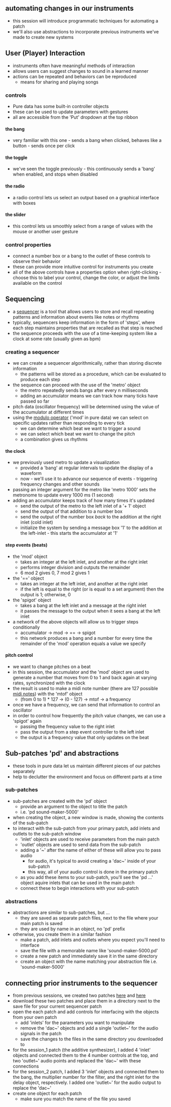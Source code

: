 ## automating changes in our instruments
- this session will introduce programmatic techniques for automating a patch
- we'll also use abstractions to incorporate previous instruments we've made to create new systems

## User (Player) Interaction
- instruments often have meaningful methods of interaction
- allows users can suggest changes to sound in a learned manner
- actions can be repeated and behaviors can be reproduced
    - means for sharing and playing songs

### controls
- Pure data has some built-in controller objects
- these can be used to update parameters with gestures
- all are accessible from the 'Put' dropdown at the top ribbon

#### the bang
- very familiar with this one - sends a bang when clicked, behaves like a button - sends once per click

#### the toggle
- we've seen the toggle previously - this continuously sends a 'bang' when enabled, and stops when disabled

#### the radio
- a radio control lets us select an output based on a graphical interface with boxes

#### the slider
- this control lets us smoothly select from a range of values with the mouse or another user gesture

### control properties
- connect a number box or a bang to the outlet of these controls to observe their behavior
- these can provide more intuitive control for instruments you create
- all of the above controls have a properties option when right-clicking - choose this to label your control, change the color, or adjust the limits available on the control

## Sequencing
- a [sequencer](https://en.wikipedia.org/wiki/Music_sequencer) is a tool that allows users to store and recall repeating patterns and information about events like notes or rhythms
- typically, sequencers keep information in the form of 'steps', where each step maintains properties that are recalled as that step is reached
- the sequence proceeds with the use of a time-keeping system like a clock at some rate (usually given as bpm)

### creating a sequencer
- we can create a sequencer algorithmically, rather than storing discrete information
    - the patterns will be stored as a procedure, which can be evaluated to produce each step
- the sequence can proceed with the use of the 'metro' object
    - the metro repeatedly sends bangs after every n milliseconds
    - adding an accumulator means we can track how many ticks have passed so far
- pitch data (oscillator frequency) will be determined using the value of the accumulator at different times
- using the [modulo operator](https://en.wikipedia.org/wiki/Modulo_operation) ('mod' in pure data) we can select on specific updates rather than responding to every tick
    - we can determine which beat we want to trigger a sound
    - we can select which beat we want to change the pitch
    - a combination gives us rhythms

#### the clock
- we previously used metro to update a visualization
    - provided a 'bang' at regular intervals to update the display of a waveform
    - now - we'll use it to advance our sequence of events - triggering frequency changes and other sounds
- passing an integer argument for the metro like 'metro 1000' sets the metronome to update every 1000 ms (1 second)
- adding an accumulator keeps track of how many times it's updated
    - send the output of the metro to the left inlet of a '+ 1' object
    - send the output of that addition to a number box
    - send the output of the number box _back_ to the addition at the right inlet (cold inlet)
    - initialize the system by sending a message box '1' to the addition at the left-inlet - this starts the accumulator at '1'

#### step events (beats)
- the 'mod' object
    - takes an integer at the left inlet, and another at the right inlet
    - performs integer division and outputs the remainder
    - 6 mod 2 gives 0, 7 mod 2 gives 1
- the '==' object
    - takes an integer at the left inlet, and another at the right inlet
    - if the left is equal to the right (or is equal to a set argument) then the output is 1; otherwise, 0
- the 'spigot' object
    - takes a bang at the left inlet and a message at the right inlet
    - it passes the message to the output when it sees a bang at the left inlet
- a network of the above objects will allow us to trigger steps conditionally
    - accumulator -> mod -> == -> spigot
    - this network produces a bang and a number for every time the remainder of the 'mod' operation equals a value we specify

#### pitch control
- we want to change pitches on a beat
- in this session, the accumulator and the 'mod' object are used to generate a number that moves from 0 to 1 and back again at varying rates, synchronized with the clock
- the result is used to make a midi note number (there are 127 possible [midi notes](https://www.inspiredacoustics.com/en/MIDI_note_numbers_and_center_frequencies)) with the 'mtof' object
    - (from 0 to 1) \* 127 -> (0 - 127) -> mtof -> a frequency
- once we have a frequency, we can send that information to control an oscillator
- in order to control how frequently the pitch value changes, we can use a 'spigot' again
    - passing the frequency value to the right inlet
    - pass the output from a step event controller to the left inlet
    - the output is a frequency value that only updates on the beat

## Sub-patches 'pd' and abstractions
- these tools in pure data let us maintain different pieces of our patches separately
- help to declutter the environment and focus on different parts at a time

### sub-patches
- sub-patches are created with the 'pd' object
    - provide an argument to the object to title the patch
    - i.e. 'pd sound-maker-5000'
- when creating the object, a new window is made, showing the contents of the sub-patch
- to interact with the sub-patch from your primary patch, add inlets and outlets to the sub-patch window
    - 'inlet' objects are used to receive parameters from the main patch
    - 'outlet' objects are used to send data from the sub-patch
    - adding a '\~' after the name of either of these will allow you to pass audio
        - for audio, it's typical to avoid creating a 'dac\~' inside of your sub-patch
        - this way, all of your audio control is done in the primary patch
    - as you add these items to your sub-patch, you'll see the 'pd ...' object aquire inlets that can be used in the main patch
    - connect these to begin interactions with your sub-patch

### abstractions
- abstractions are similar to sub-patches, but ...
    - they are saved as separate patch files, next to the file where your main patch is saved
    - they are used by name in an object, no 'pd' prefix
- otherwise, you create them in a similar fashion
    - make a patch, add inlets and outlets where you expect you'll need to interface
    - save the file with a memorable name like 'sound-maker-5000.pd'
    - create a new patch and immediately save it in the same directory
    - create an object with the name matching your abstraction file i.e. 'sound-maker-5000'

## connecting prior instruments to the sequencer
- from previous sessions, we created two patches [here](../session_1/) and [here](../session_2/)
- download these two patches and place them in a directory next to the save file for your current sequencer patch
- open the each patch and add controls for interfacing with the objects from your own patch
    - add 'inlets' for the parameters you want to manipulate
    - remove the 'dac\~' objects and add a single 'outlet\~' for the audio signals in the patch
    - save the changes to the files in the same directory you downloaded to
- for the session_1 patch (the additive synthesizer), I added 4 'inlet' objects and connected them to the 4 number controls at the top, and two 'outlet\~' audio points and replaced the 'dac\~' with these connections
- for the session_2 patch, I added 3 'inlet' objects and connected them to the bang, the multiplier number for the filter, and the right inlet for the delay object, respectively. I added one 'outlet\~' for the audio output to replace the 'dac\~'
- create one object for each patch
    - make sure you match the name of the file you saved
